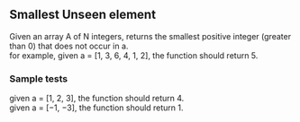 ## Smallest Unseen element

Given an array A of N integers, returns the smallest positive integer (greater than 0) that does not occur in a.  
for example, given a = [1, 3, 6, 4, 1, 2], the function should return 5.  
### Sample tests
given a = [1, 2, 3], the function should return 4.  
given a = [−1, −3], the function should return 1.  
